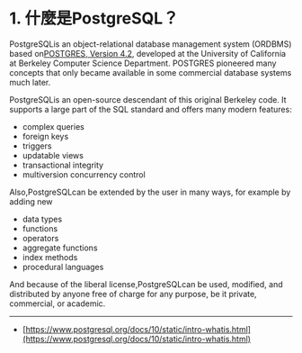 # 1. 什麼是PostgreSQL？

PostgreSQLis an object-relational database management system \(ORDBMS\) based on[POSTGRES, Version 4.2](http://db.cs.berkeley.edu/postgres.html), developed at the University of California at Berkeley Computer Science Department. POSTGRES pioneered many concepts that only became available in some commercial database systems much later.

PostgreSQLis an open-source descendant of this original Berkeley code. It supports a large part of the SQL standard and offers many modern features:

* complex queries
* foreign keys
* triggers
* updatable views
* transactional integrity
* multiversion concurrency control

Also,PostgreSQLcan be extended by the user in many ways, for example by adding new

* data types
* functions
* operators
* aggregate functions
* index methods
* procedural languages

And because of the liberal license,PostgreSQLcan be used, modified, and distributed by anyone free of charge for any purpose, be it private, commercial, or academic.

---

* [https://www.postgresql.org/docs/10/static/intro-whatis.html](https://www.postgresql.org/docs/10/static/intro-whatis.html)



